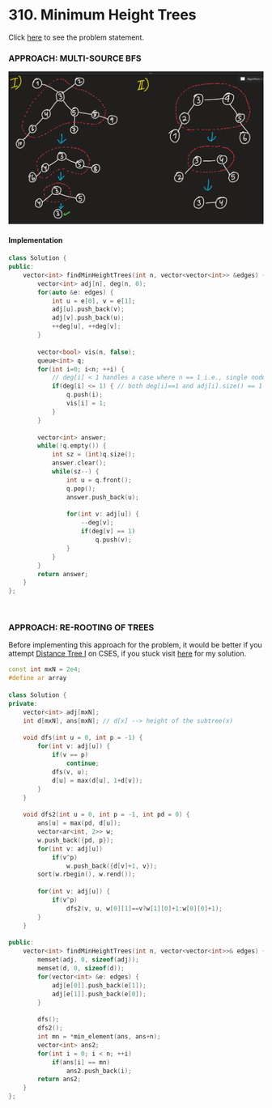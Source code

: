 # 310. Minimum Height Trees
Click [here](https://leetcode.com/problems/minimum-height-trees/description/) to see the problem statement.   

### APPROACH: MULTI-SOURCE BFS
![explanation-image](https://github.com/sahsan73/cp/blob/main/Problems-%26%26-Solutions/LeetCode/assets/images/310-multi-source-bfs.png)   

#### Implementation
```cpp
class Solution {
public:
    vector<int> findMinHeightTrees(int n, vector<vector<int>> &edges) {
        vector<int> adj[n], deg(n, 0);
        for(auto &e: edges) {
            int u = e[0], v = e[1];
            adj[u].push_back(v);
            adj[v].push_back(u);
            ++deg[u], ++deg[v];
        }

        vector<bool> vis(n, false);
        queue<int> q;
        for(int i=0; i<n; ++i) {
            // deg[i] < 1 handles a case where n == 1 i.e., single node and no edges
            if(deg[i] <= 1) { // both deg[i]==1 and adj[i].size() == 1 are same!
                q.push(i);
                vis[i] = 1;
            }
        }

        vector<int> answer;
        while(!q.empty()) {
            int sz = (int)q.size();
            answer.clear();
            while(sz--) {
                int u = q.front();
                q.pop();
                answer.push_back(u);

                for(int v: adj[u]) {
                    --deg[v];
                    if(deg[v] == 1)
                        q.push(v);
                }
            }
        }
        return answer;
    }
};
```

&nbsp;

### APPROACH: RE-ROOTING OF TREES
Before implementing this approach for the problem, it would be better if you attempt [Distance Tree I](https://cses.fi/problemset/task/1132) on CSES, 
if you stuck visit [here](https://github.com/sahsan73/cp/blob/main/Problems-&&-Solutions/CSES/Tree%20Algorithms/Tree%20Distances%20I.cpp) for my solution.

```cpp
const int mxN = 2e4;
#define ar array

class Solution {
private:
    vector<int> adj[mxN];
    int d[mxN], ans[mxN]; // d[x] --> height of the subtree(x)

    void dfs(int u = 0, int p = -1) {
        for(int v: adj[u]) {
            if(v == p)
                continue;
            dfs(v, u);
            d[u] = max(d[u], 1+d[v]);
        }
    }

    void dfs2(int u = 0, int p = -1, int pd = 0) {
        ans[u] = max(pd, d[u]);
        vector<ar<int, 2>> w;
        w.push_back({pd, p});
        for(int v: adj[u])
            if(v^p)
                w.push_back({d[v]+1, v});
        sort(w.rbegin(), w.rend());

        for(int v: adj[u]) {
            if(v^p)
                dfs2(v, u, w[0][1]==v?w[1][0]+1:w[0][0]+1);
        }
    }

public:
    vector<int> findMinHeightTrees(int n, vector<vector<int>>& edges) {
        memset(adj, 0, sizeof(adj));
        memset(d, 0, sizeof(d));
        for(vector<int> &e: edges) {
            adj[e[0]].push_back(e[1]);
            adj[e[1]].push_back(e[0]);
        }

        dfs();
        dfs2();
        int mn = *min_element(ans, ans+n);
        vector<int> ans2;
        for(int i = 0; i < n; ++i)
            if(ans[i] == mn)
                ans2.push_back(i);
        return ans2;
    }
};
```
